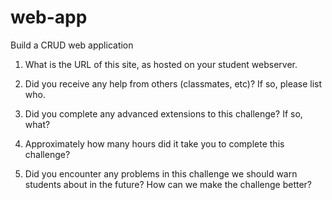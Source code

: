 # web-app
Build a CRUD web application

1. What is the URL of this site, as hosted on your student webserver.

2. Did you receive any help from others (classmates, etc)? If so, please list who.



3. Did you complete any advanced extensions to this challenge? If so, what?



4. Approximately how many hours did it take you to complete this challenge?


5. Did you encounter any problems in this challenge we should warn students about in the future? How can we make the challenge better?

